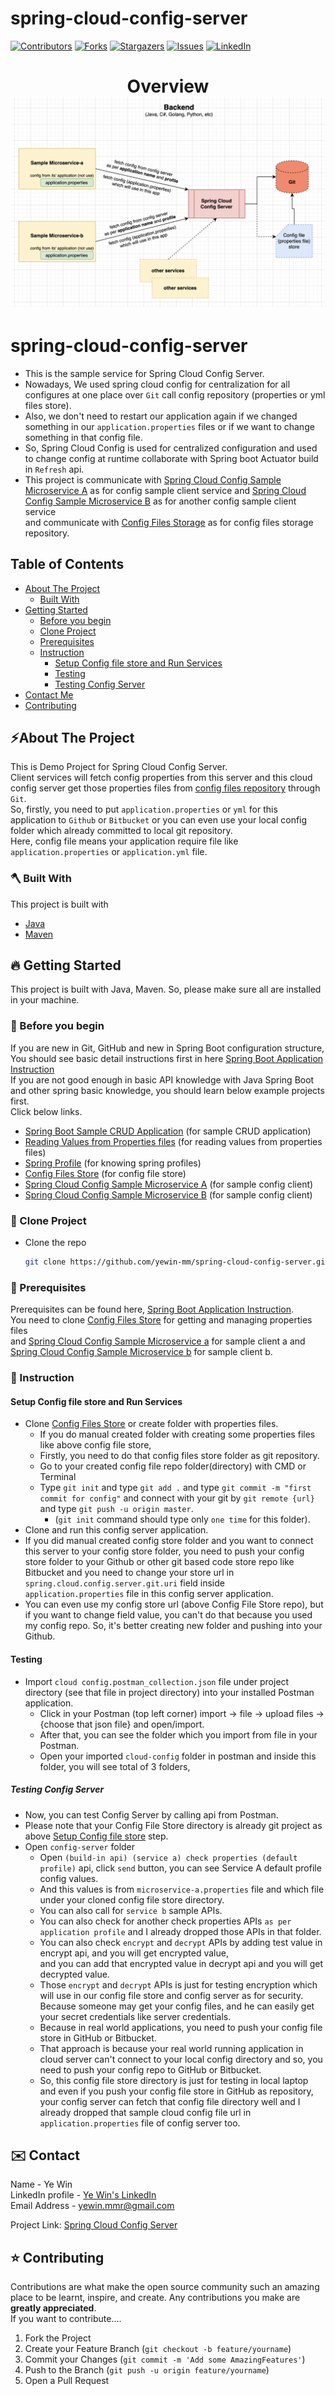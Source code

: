 # spring-cloud-config-server
<!-- PROJECT SHIELDS -->

<!--
*** I'm using markdown "reference style" links for readability.
*** Reference links are enclosed in brackets [ ] instead of parentheses ( ).
*** See the bottom of this document for the declaration of the reference variables
*** for contributors-url, forks-url, etc. This is an optional, concise syntax you may use.
*** https://www.markdownguide.org/basic-syntax/#reference-style-links
-->
[![Contributors][contributors-shield]][contributors-url]
[![Forks][forks-shield]][forks-url]
[![Stargazers][stars-shield]][stars-url]
[![Issues][issues-shield]][issues-url]
[![LinkedIn][linkedin-shield]][linkedin-url]

<!-- MARKDOWN LINKS & IMAGES -->
<!-- https://www.markdownguide.org/basic-syntax/#reference-style-links -->
[contributors-shield]: https://img.shields.io/github/contributors/yewin-mm/spring-cloud-config-server.svg?style=for-the-badge
[contributors-url]: https://github.com/yewin-mm/spring-cloud-config-server/graphs/contributors
[forks-shield]: https://img.shields.io/github/forks/yewin-mm/spring-cloud-config-server.svg?style=for-the-badge
[forks-url]: https://github.com/yewin-mm/spring-cloud-config-server/network/members
[stars-shield]: https://img.shields.io/github/stars/yewin-mm/spring-cloud-config-server.svg?style=for-the-badge
[stars-url]: https://github.com/yewin-mm/spring-cloud-config-server/stargazers
[issues-shield]: https://img.shields.io/github/issues/yewin-mm/spring-cloud-config-server.svg?style=for-the-badge
[issues-url]: https://github.com/yewin-mm/spring-cloud-config-server/issues
[linkedin-shield]: https://img.shields.io/badge/-LinkedIn-black.svg?style=for-the-badge&logo=linkedin&colorB=555
[linkedin-url]: https://www.linkedin.com/in/ye-win-1a33a292/

<h1 align="center">
  Overview
  <img src="https://github.com/yewin-mm/spring-cloud-config-server/blob/master/github/template/images/overview/cloud_config.png" /><br/>
</h1>


# spring-cloud-config-server
* This is the sample service for Spring Cloud Config Server.
* Nowadays, We used spring cloud config for centralization for all configures at one place over `Git` call config repository (properties or yml files store). 
* Also, we don't need to restart our application again if we changed something in our `application.properties` files or if we want to change something in that config file.
* So, Spring Cloud Config is used for centralized configuration and used to change config at runtime collaborate with Spring boot Actuator build in `Refresh` api. 
* This project is communicate with [Spring Cloud Config Sample Microservice A](https://github.com/yewin-mm/spring-cloud-config-sample-microservice-a) as for config sample client service and 
[Spring Cloud Config Sample Microservice B](https://github.com/yewin-mm/spring-cloud-config-sample-microservice-b) as for another config sample client service <br>
and communicate with [Config Files Storage](https://github.com/yewin-mm/spring-cloud-config-files-storage) as for config files storage repository. 

<!-- TABLE OF CONTENTS -->
## Table of Contents
- [About The Project](#about-the-project)
    - [Built With](#built-with)
- [Getting Started](#getting-started)
    - [Before you begin](#before-you-begin)
    - [Clone Project](#clone-project)
    - [Prerequisites](#prerequisites)
    - [Instruction](#instruction)
      -  [Setup Config file store and Run Services](#setup-and-run-services)
      -  [Testing](#testing)
        -  [Testing Config Server](#testing-config-server)
- [Contact Me](#contact)
- [Contributing](#Contributing)


<a name="about-the-project"></a>
## ⚡️About The Project
This is Demo Project for Spring Cloud Config Server. <br>
Client services will fetch config properties from this server and this cloud config server get those properties files from [config files repository](https://github.com/yewin-mm/spring-cloud-config-files-storage) through `Git`. <br>
So, firstly, you need to put `application.properties` or `yml` for this application to `Github` or `Bitbucket` or you can even use your local config folder which already committed to local git repository. <br>
Here, config file means your application require file like `application.properties` or `application.yml` file.

<a name="built-with"></a>
### 🪓 Built With
This project is built with
* [Java](https://www.oracle.com/au/java/technologies/javase/javase-jdk8-downloads.html)
* [Maven](https://maven.apache.org/download.cgi)

<a name="getting-started"></a>
## 🔥 Getting Started
This project is built with Java, Maven.
So, please make sure all are installed in your machine.

<a name="before-you-begin"></a>
### 🔔 Before you begin
If you are new in Git, GitHub and new in Spring Boot configuration structure, <br>
You should see basic detail instructions first in here [Spring Boot Application Instruction](https://github.com/yewin-mm/spring-boot-app-instruction)<br>
If you are not good enough in basic API knowledge with Java Spring Boot and other spring basic knowledge, you should learn below example projects first. <br>
Click below links.
* [Spring Boot Sample CRUD Application](https://github.com/yewin-mm/spring-boot-sample-crud) (for sample CRUD application)
* [Reading Values from Properties files](https://github.com/yewin-mm/reading-properties-file-values) (for reading values from properties files)
* [Spring Profile](https://github.com/yewin-mm/spring-profile-properties-yml-file) (for knowing spring profiles)
* [Config Files Store](https://github.com/yewin-mm/spring-cloud-config-files-storage) (for config file store)
* [Spring Cloud Config Sample Microservice A](https://github.com/yewin-mm/spring-cloud-config-sample-microservice-a) (for sample config client)
* [Spring Cloud Config Sample Microservice B](https://github.com/yewin-mm/spring-cloud-config-sample-microservice-b) (for sample config client)


<a name="clone-project"></a>
### 🥡 Clone Project
* Clone the repo
   ```sh
   git clone https://github.com/yewin-mm/spring-cloud-config-server.git
   ```

<a name="prerequisites"></a>
### 🔑 Prerequisites
Prerequisites can be found here, [Spring Boot Application Instruction](https://github.com/yewin-mm/spring-boot-app-instruction). <br>
You need to clone [Config Files Store](https://github.com/yewin-mm/spring-cloud-config-files-storage) for getting and managing properties files <br>
and [Spring Cloud Config Sample Microservice a](https://github.com/yewin-mm/spring-cloud-config-sample-microservice-a) for sample client a and [Spring Cloud Config Sample Microservice b](https://github.com/yewin-mm/spring-cloud-config-sample-microservice-b) for sample client b.


<a name="instruction"></a>
### 📝 Instruction
<a name="setup-and-run-services"></a>
#### Setup Config file store and Run Services
* Clone [Config Files Store](https://github.com/yewin-mm/spring-cloud-config-files-storage) or create folder with properties files.
  * If you do manual created folder with creating some properties files like above config file store,
  * Firstly, you need to do that config files store folder as git repository.
  * Go to your created config file repo folder(directory) with CMD or Terminal
  * Type `git init` and type `git add .` and type `git commit -m "first commit for config"` and connect with your git by `git remote {url}` and type `git push -u origin master`.
    * (`git init` command should type only `one time` for this folder).
* Clone and run this config server application.
* If you did manual created config store folder and you want to connect this server to your config store folder, you need to push your config store folder to your Github or other git based code store repo like Bitbucket and you need to change your store url in `spring.cloud.config.server.git.uri` field inside `application.properties` file in this config server application.
* You can even use my config store url (above Config File Store repo), but if you want to change field value, you can't do that because you used my config repo. So, it's better creating new folder and pushing into your Github.

<a name="testing"></a>
#### Testing
* Import `cloud config.postman_collection.json` file under project directory (see that file in project directory) into your installed Postman application.
  * Click in your Postman (top left corner) import -> file -> upload files -> {choose that json file} and open/import.
  * After that, you can see the folder which you import from file in your Postman.
  * Open your imported `cloud-config` folder in postman and inside this folder, you will see total of 3 folders,


<a name="testing-config-server"></a>
##### Testing Config Server
* Now, you can test Config Server by calling api from Postman.
* Please note that your Config File Store directory is already git project as above [Setup Config file store](#setup-and-run-services) step.
* Open `config-server` folder
  * Open `(build-in api) (service a) check properties (default profile)` api, click `send` button, you can see Service A default profile config values.
  * And this values is from `microservice-a.properties` file and which file under your cloned config file store directory.
  * You can also call for `service b` sample APIs.
  * You can also check for another check properties APIs `as per application profile` and I already dropped those APIs in that folder.
  * You can also check `encrypt` and `decrypt` APIs by adding test value in encrypt api, and you will get encrypted value, <br>
    and you can add that encrypted value in decrypt api and you will get decrypted value.
  * Those `encrypt` and `decrypt` APIs is just for testing encryption which will use in our config file store and config server as for security. <br>
    Because someone may get your config files, and he can easily get your secret credentials like server credentials.
  * Because in real world applications, you need to push your config file store in GitHub or Bitbucket.
  * That approach is because your real world running application in cloud server can't connect to your local config directory and so, you need to push your config repo to GitHub or Bitbucket.
  * So, this config file store directory is just for testing in local laptop and even if you push your config file store in GitHub as repository,
    your config server can fetch that config file directory well and I already dropped that sample cloud config file url in `application.properties` file of  config server too.


<a name="contact"></a>
## ✉️ Contact
Name - Ye Win <br> LinkedIn profile -  [Ye Win's LinkedIn](https://www.linkedin.com/in/ye-win-1a33a292/)  <br> Email Address - yewin.mmr@gmail.com

Project Link: [Spring Cloud Config Server](https://github.com/yewin-mm/spring-cloud-config-server)


<a name="contributing"></a>
## ⭐ Contributing
Contributions are what make the open source community such an amazing place to be learnt, inspire, and create. Any contributions you make are **greatly appreciated**.
<br>If you want to contribute....
1. Fork the Project
2. Create your Feature Branch (`git checkout -b feature/yourname`)
3. Commit your Changes (`git commit -m 'Add some AmazingFeatures'`)
4. Push to the Branch (`git push -u origin feature/yourname`)
5. Open a Pull Request

